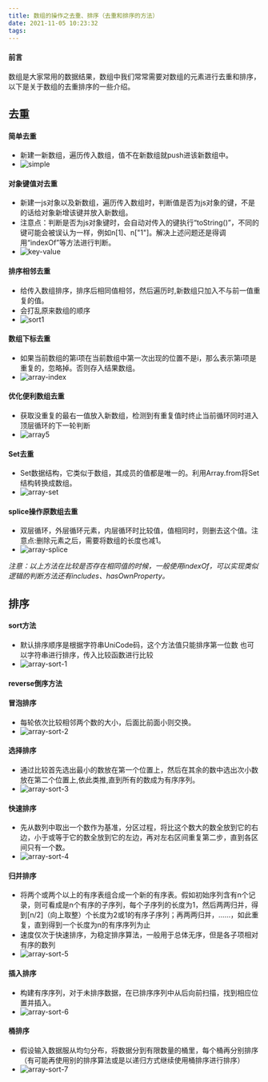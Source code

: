 ```yaml
---
title: 数组的操作之去重、排序（去重和排序的方法）
date: 2021-11-05 10:23:32
tags:
---
```



#### 前言
数组是大家常用的数据结果，数组中我们常常需要对数组的元素进行去重和排序，以下是关于数组的去重排序的一些介绍。

## 去重

#### 简单去重
- 新建一新数组，遍历传入数组，值不在新数组就push进该新数组中。
- ![simple](1.png)

#### 对象键值对去重
- 新建一js对象以及新数组，遍历传入数组时，判断值是否为js对象的键，不是的话给对象新增该键并放入新数组。
- 注意点：判断是否为js对象键时，会自动对传入的键执行“toString()”，不同的键可能会被误认为一样，例如n[1]、n["1"]。解决上述问题还是得调用“indexOf”等方法进行判断。
- ![key-value](2.png)

#### 排序相邻去重
- 给传入数组排序，排序后相同值相邻，然后遍历时,新数组只加入不与前一值重复的值。
- 会打乱原来数组的顺序
- ![sort1](3.png)

#### 数组下标去重
- 如果当前数组的第i项在当前数组中第一次出现的位置不是i，那么表示第i项是重复的，忽略掉。否则存入结果数组。
- ![array-index](4.png)

#### 优化便利数组去重
- 获取没重复的最右一值放入新数组，检测到有重复值时终止当前循环同时进入顶层循环的下一轮判断
- ![array5](5.png)

#### Set去重
- Set数据结构，它类似于数组，其成员的值都是唯一的。利用Array.from将Set结构转换成数组。
- ![array-set](6.png)

#### splice操作原数组去重
- 双层循环，外层循环元素，内层循环时比较值，值相同时，则删去这个值。注意点:删除元素之后，需要将数组的长度也减1。
- ![array-splice](7.png)

*注意：以上方法在比较是否存在相同值的时候，一般使用indexOf，可以实现类似逻辑的判断方法还有includes、hasOwnProperty。*


## 排序

#### sort方法
- 默认排序顺序是根据字符串UniCode码，这个方法值只能排序第一位数 也可以字符串进行排序，传入比较函数进行比较
- ![array-sort-1](2-1.png)

#### reverse倒序方法

#### 冒泡排序
- 每轮依次比较相邻两个数的大小，后面比前面小则交换。
- ![array-sort-2](2-2.png)

#### 选择排序
- 通过比较首先选出最小的数放在第一个位置上，然后在其余的数中选出次小数放在第二个位置上,依此类推,直到所有的数成为有序序列。
- ![array-sort-3](2-3.png)

#### 快速排序
- 先从数列中取出一个数作为基准，分区过程，将比这个数大的数全放到它的右边，小于或等于它的数全放到它的左边，再对左右区间重复第二步，直到各区间只有一个数。
- ![array-sort-4](2-4.png)

#### 归并排序
- 将两个或两个以上的有序表组合成一个新的有序表。假如初始序列含有n个记录，则可看成是n个有序的子序列，每个子序列的长度为1，然后两两归并，得到[n/2]（向上取整）个长度为2或1的有序子序列；再两两归并，……，如此重复，直到得到一个长度为n的有序序列为止
- 速度仅次于快速排序，为稳定排序算法，一般用于总体无序，但是各子项相对有序的数列
- ![array-sort-5](2-5.png)

#### 插入排序
- 构建有序序列，对于未排序数据，在已排序序列中从后向前扫描，找到相应位置并插入。
- ![array-sort-6](2-6.png)

#### 桶排序
- 假设输入数据服从均匀分布，将数据分到有限数量的桶里，每个桶再分别排序（有可能再使用别的排序算法或是以递归方式继续使用桶排序进行排序）
- ![array-sort-7](2-7.png)
